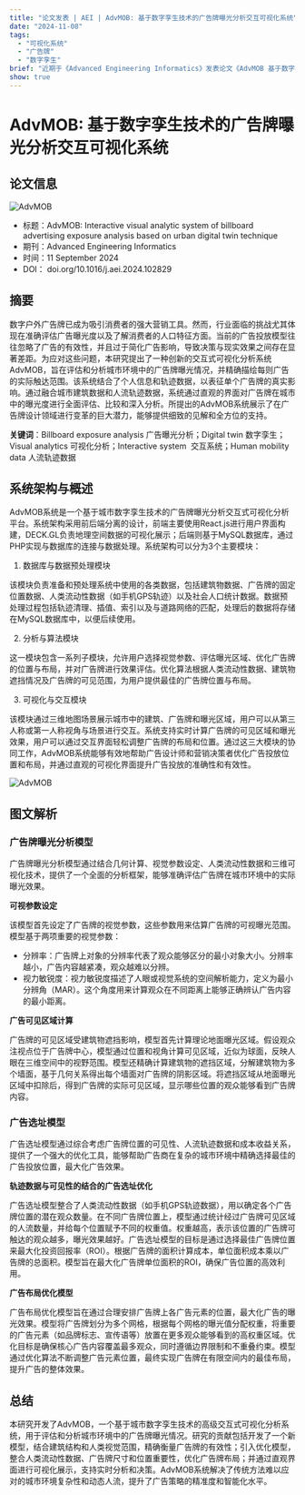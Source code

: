 ```yaml
---
title: "论文发表 | AEI | AdvMOB: 基于数字孪生技术的广告牌曝光分析交互可视化系统"
date: "2024-11-08"
tags:
  - "可视化系统"
  - "广告牌"
  - "数字孪生"
brief: "近期于《Advanced Engineering Informatics》发表论文《AdvMOB 基于数字孪生技术的广告牌曝光分析交互可视化系统》"
show: true
---
```


# AdvMOB: 基于数字孪生技术的广告牌曝光分析交互可视化系统
## 论文信息

![AdvMOB](../images/research/advmob/title.png)


- 标题：AdvMOB: Interactive visual analytic system of billboard advertising exposure analysis based on urban digital twin technique 
- 期刊：Advanced Engineering Informatics
- 时间：11 September 2024
- DOI： doi.org/10.1016/j.aei.2024.102829 

## 摘要
数字户外广告牌已成为吸引消费者的强大营销工具。然而，行业面临的挑战尤其体现在准确评估广告曝光度以及了解消费者的人口特征方面。当前的广告投放模型往往忽略了广告的有效性，并且过于简化广告影响，导致决策与现实效果之间存在显著差距。为应对这些问题，本研究提出了一种创新的交互式可视化分析系统AdvMOB，旨在评估和分析城市环境中的广告牌曝光情况，并精确描绘每则广告的实际触达范围。该系统结合了个人信息和轨迹数据，以表征单个广告牌的真实影响。通过融合城市建筑数据和人流轨迹数据，系统通过直观的界面对广告牌在城市中的曝光度进行全面评估、比较和深入分析。所提出的AdvMOB系统展示了在广告牌设计领域进行变革的巨大潜力，能够提供细致的见解和全方位的支持。

**关键词**：Billboard exposure analysis 广告曝光分析；Digital twin 数字孪生；Visual analytics 可视化分析；Interactive system  交互系统；Human mobility data 人流轨迹数据

## 系统架构与概述

AdvMOB系统是一个基于城市数字孪生技术的广告牌曝光分析交互式可视化分析平台。系统架构采用前后端分离的设计，前端主要使用React.js进行用户界面构建，DECK.GL负责地理空间数据的可视化展示；后端则基于MySQL数据库，通过PHP实现与数据库的连接与数据处理。系统架构可以分为3个主要模块：

1. 数据库与数据预处理模块   

该模块负责准备和预处理系统中使用的各类数据，包括建筑物数据、广告牌的固定位置数据、人类流动性数据（如手机GPS轨迹）以及社会人口统计数据。数据预处理过程包括轨迹清理、插值、索引以及与道路网络的匹配，处理后的数据将存储在MySQL数据库中，以便后续使用。

2. 分析与算法模块   

这一模块包含一系列子模块，允许用户选择视觉参数、评估曝光区域、优化广告牌的位置与布局，并对广告牌进行效果评估。优化算法根据人类流动性数据、建筑物遮挡情况及广告牌的可见范围，为用户提供最佳的广告牌位置与布局。

3. 可视化与交互模块   

该模块通过三维地图场景展示城市中的建筑、广告牌和曝光区域，用户可以从第三人称或第一人称视角与场景进行交互。系统支持实时计算广告牌的可见区域和曝光效果，用户可以通过交互界面轻松调整广告牌的布局和位置。通过这三大模块的协同工作，AdvMOB系统能够有效地帮助广告设计师和营销决策者优化广告投放位置和布局，并通过直观的可视化界面提升广告投放的准确性和有效性。

![AdvMOB](../images/research/advmob/fig1.webp)

## 图文解析

### 广告牌曝光分析模型

广告牌曝光分析模型通过结合几何计算、视觉参数设定、人类流动性数据和三维可视化技术，提供了一个全面的分析框架，能够准确评估广告牌在城市环境中的实际曝光效果。

**可视参数设定**

该模型首先设定了广告牌的视觉参数，这些参数用来估算广告牌的可视曝光范围。模型基于两项重要的视觉参数：

- 分辨率：广告牌上对象的分辨率代表了观众能够区分的最小对象大小。分辨率越小，广告内容越紧凑，观众越难以分辨。
- 视力敏锐度：视力敏锐度描述了人眼或视觉系统的空间解析能力，定义为最小分辨角（MAR）。这个角度用来计算观众在不同距离上能够正确辨认广告内容的最小距离。

**广告可见区域计算**

广告牌的可见区域受建筑物遮挡影响，模型首先计算理论地面曝光区域。假设观众注视点位于广告牌中心，模型通过位置和视角计算可见区域，近似为球面，反映人眼在三维空间中的视野范围。模型还精确计算建筑物的遮挡区域，分解建筑物为多个墙面，基于几何关系得出每个墙面对广告牌的阴影区域。将遮挡区域从地面曝光区域中扣除后，得到广告牌的实际可见区域，显示哪些位置的观众能够看到广告牌内容。

### 广告选址模型

广告选址模型通过综合考虑广告牌位置的可见性、人流轨迹数据和成本收益关系，提供了一个强大的优化工具，能够帮助广告商在复杂的城市环境中精确选择最佳的广告投放位置，最大化广告效果。

**轨迹数据与可见性的结合的广告选址优化**   

广告选址模型整合了人类流动性数据（如手机GPS轨迹数据），用以确定各个广告牌位置的潜在观众数量。在不同广告牌位置上，模型通过统计经过广告牌可见区域的人流数量，并给每个位置赋予不同的权重值。权重越高，表示该位置的广告牌可触达的观众越多，曝光效果越好。广告选址模型的目标是通过选择最佳广告牌位置来最大化投资回报率（ROI）。根据广告牌的面积计算成本，单位面积成本乘以广告牌的总面积。模型旨在最大化广告牌单位面积的ROI，确保广告位置的高效利用。

**广告布局优化模型**

广告布局优化模型旨在通过合理安排广告牌上各广告元素的位置，最大化广告的曝光效果。模型将广告牌划分为多个网格，根据每个网格的曝光值分配权重，将重要的广告元素（如品牌标志、宣传语等）放置在更多观众能够看到的高权重区域。优化目标是确保核心广告内容覆盖最多观众，同时遵循边界限制和不重叠约束。模型通过优化算法不断调整广告元素位置，最终实现广告牌在有限空间内的最佳布局，提升广告的整体效果。

## 总结

本研究开发了AdvMOB，一个基于城市数字孪生技术的高级交互式可视化分析系统，用于评估和分析城市环境中的广告牌曝光情况。研究的贡献包括开发了一个新模型，结合建筑结构和人类视觉范围，精确衡量广告牌的有效性；引入优化模型，整合人类流动性数据、广告牌尺寸和位置重要性，优化广告牌布局；并通过直观界面进行可视化展示，支持实时分析和决策。AdvMOB系统解决了传统方法难以应对的城市环境复杂性和动态人流，提升了广告策略的精准度和智能化水平。